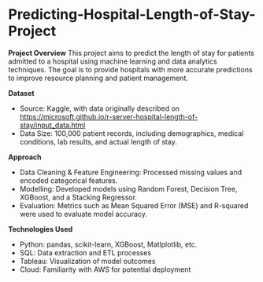 # Predicting-Hospital-Length-of-Stay-Project

**Project Overview**
This project aims to predict the length of stay for patients admitted to a hospital using machine learning and data analytics techniques. The goal is to provide hospitals with more accurate predictions to improve resource planning and patient management.

**Dataset**
-  Source: Kaggle, with data originally described on https://microsoft.github.io/r-server-hospital-length-of-stay/input_data.html
-  Data Size: 100,000 patient records, including demographics, medical conditions, lab results, and actual length of stay.

**Approach**
-  Data Cleaning & Feature Engineering: Processed missing values and encoded categorical features.
-  Modelling: Developed models using Random Forest, Decision Tree, XGBoost, and a Stacking Regressor.
-  Evaluation: Metrics such as Mean Squared Error (MSE) and R-squared were used to evaluate model accuracy.

**Technologies Used**
-  Python: pandas, scikit-learn, XGBoost, Matlplotlib, etc.
-  SQL: Data extraction and ETL processes
-  Tableau: Visualization of model outcomes
-  Cloud: Familiarity with AWS for potential deployment
